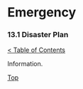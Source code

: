 [0]: ../README.md
[13.1]: disaster-plan.md

# Emergency
### 13.1 Disaster Plan
[< Table of Contents][0]

Information.

[Top][13.1]
